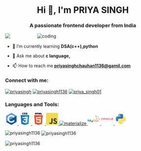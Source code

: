 <h1 align="center">Hi 👋, I'm PRIYA SINGH</h1>
<h3 align="center">A passionate frontend developer from India</h3>
 <img align="right" alt="coding" width="400px" src="https://i.pinimg.com/originals/2e/73/f5/2e73f54bfd969a264820b1b9f5253db8.gif">
<p align="left"> <img src="https://komarev.com/ghpvc/?username=priyasingh1136&label=Profile%20views&color=0e75b6&style=flat" aalt="priyasingh1136" /> </p>

- 🌱 I’m currently learning **DSA(c++),python**

- 💬 Ask me about **c language,**

- 📫 How to reach me **priyasinghchauhan1136@gamil.com**

<h3 align="left">Connect with me:</h3>
<p align="left">
<a href="https://linkedin.com/in/priyasingh" target="blank"><img align="center" src="https://raw.githubusercontent.com/rahuldkjain/github-profile-readme-generator/master/src/images/icons/Social/linked-in-alt.svg" alt="priyasingh" height="30" width="40" /></a>
<a href="https://instagram.com/priyasingh1136" target="blank"><img align="center" src="https://raw.githubusercontent.com/rahuldkjain/github-profile-readme-generator/master/src/images/icons/Social/instagram.svg" alt="priyasingh1136" height="30" width="40" /></a>
<a href="https://www.leetcode.com/priya_singh01" target="blank"><img align="center" src="https://raw.githubusercontent.com/rahuldkjain/github-profile-readme-generator/master/src/images/icons/Social/leet-code.svg" alt="priya_singh01" height="30" width="40" /></a>
</p>

<h3 align="left">Languages and Tools:</h3>
<p align="left"> <a href="https://www.cprogramming.com/" target="_blank" rel="noreferrer"> <img src="https://raw.githubusercontent.com/devicons/devicon/master/icons/c/c-original.svg" alt="c" width="40" height="40"/> </a> <a href="https://www.w3schools.com/css/" target="_blank" rel="noreferrer"> <img src="https://raw.githubusercontent.com/devicons/devicon/master/icons/css3/css3-original-wordmark.svg" alt="css3" width="40" height="40"/> </a> <a href="https://www.w3.org/html/" target="_blank" rel="noreferrer"> <img src="https://raw.githubusercontent.com/devicons/devicon/master/icons/html5/html5-original-wordmark.svg" alt="html5" width="40" height="40"/> </a> <a href="https://developer.mozilla.org/en-US/docs/Web/JavaScript" target="_blank" rel="noreferrer"> <img src="https://raw.githubusercontent.com/devicons/devicon/master/icons/javascript/javascript-original.svg" alt="javascript" width="40" height="40"/> </a> <a href="https://materializecss.com/" target="_blank" rel="noreferrer"> <img src="https://raw.githubusercontent.com/prplx/svg-logos/5585531d45d294869c4eaab4d7cf2e9c167710a9/svg/materialize.svg" alt="materialize" width="40" height="40"/> </a> <a href="https://www.mysql.com/" target="_blank" rel="noreferrer"> <img src="https://raw.githubusercontent.com/devicons/devicon/master/icons/mysql/mysql-original-wordmark.svg" alt="mysql" width="40" height="40"/> </a> <a href="https://www.oracle.com/" target="_blank" rel="noreferrer"> <img src="https://raw.githubusercontent.com/devicons/devicon/master/icons/oracle/oracle-original.svg" alt="oracle" width="40" height="40"/> </a> <a href="https://www.python.org" target="_blank" rel="noreferrer"> <img src="https://raw.githubusercontent.com/devicons/devicon/master/icons/python/python-original.svg" alt="python" width="40" height="40"/> </a> </p>

<p><img align="left" src="https://github-readme-stats.vercel.app/api/top-langs?username=priyasingh1136&show_icons=true&locale=en&layout=compact" alt="priyasingh1136" /></p>

<p>&nbsp;<img align="center" src="https://github-readme-stats.vercel.app/api?username=priyasingh1136&show_icons=true&locale=en" alt="priyasingh1136" /></p>

<p><img align="center" src="https://github-readme-streak-stats.herokuapp.com/?user=priyasingh1136&" alt="priyasingh1136" /></p>
